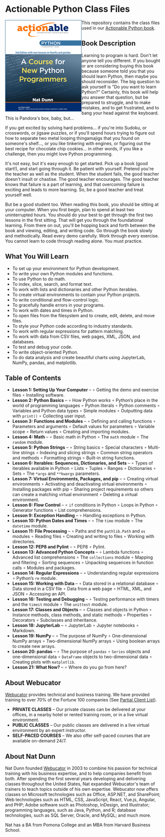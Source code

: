 # Actionable Python Class Files
[<img src="pyt-222-cover.jpg" alt="Book Cover" align="left">](https://www.amazon.com/dp/1951959051)
This repository contains the class files used in our [Actionable Python book](https://www.amazon.com/dp/1951959051).

## Book Description
Learning to program is hard. Don't let anyone tell you different. If you bought or are considering buying this book because someone told you that you should learn Python, then maybe you should reconsider. The big question to ask yourself is "Do you want to learn Python?" Certainly, this book will help you answer that question, but be prepared to struggle, and to make mistakes, and to get frustrated, and to bang your head against the keyboard. This is Pandora's box, baby, but...

If you get excited by solving hard problems... if you're into Sudoku, or crosswords, or jigsaw puzzles, or if you'll spend hours trying to figure out how to separate two metal looping thingamajigs that you found on someone's shelf..., or you like tinkering with engines, or figuring out the best recipe for chocolate chip cookies... in other words, if you like a challenge, then you might love Python programming.

It's not easy, but it's easy enough to get started. Pick up a book (good start!), and start going through it. Be patient with yourself. Pretend you're the teacher as well as the student. When the student fails, the good teacher doesn't insult or chastise. The good teacher encourages. The good teacher knows that failure is a part of learning, and that overcoming failure is exciting and leads to more learning. So, be a good teacher and treat yourself well.

But be a good student too. When reading this book, you should be sitting at your computer. When you first begin, plan to spend at least two uninterrupted hours. You should do your best to get through the first two lessons in the first sitting. That will get you through the foundational learning. From there on out, you'll be hopping back and forth between the book and viewing, editing, and writing code. Go through the book slowly and methodically. Read every demo carefully. Work through every exercise. You cannot learn to code through reading alone. You must practice.

## What You Will Learn
 * To set up your environment for Python development.
 * To write your own Python modules and functions.
 * To use Python to do math.
 * To index, slice, search, and format text.
 * To work with lists and dictionaries and other Python iterables.
 * To create virtual environments to contain your Python projects.
 * To write conditional and flow-control logic.
 * To gracefully handle errors in your programs.
 * To work with dates and times in Python.
 * To open files from the filesystem and to create, edit, delete, and move files.
 * To style your Python code according to industry standards.
 * To work with regular expressions for pattern matching.
 * To work with data from CSV files, web pages, XML, JSON, and databases.
 * To test and debug your code.
 * To write object-oriented Python.
 * To do data analysis and create beautiful charts using JupyterLab, NumPy, pandas, and matplotlib.

## Table of Contents
 * **Lesson 1: Setting Up Your Computer** – &#8728; Getting the demo and exercise files &#8728; Installing software.
 * **Lesson 2: Python Basics** – &#8728; How Python works &#8728; Python’s place in the world of programming languages &#8728; Python literals &#8728; Python comments &#8728; Variables and Python data types &#8728; Simple modules &#8728; Outputting data with `print()` &#8728; Collecting user input.
 * **Lesson 3: Functions and Modules** – &#8728; Defining and calling functions &#8728; Parameters and arguments &#8728; Default values for parameters &#8728; Variable scope &#8728; Return values &#8728; Creating and importing modules.
 * **Lesson 4: Math** – &#8728; Basic math in Python &#8728; The `math` module &#8728; The `random` module.
 * **Lesson 5: Python Strings** – &#8728; String basics &#8728; Special characters &#8728; Multi-line strings &#8728; Indexing and slicing strings &#8728; Common string operators and methods &#8728; Formatting strings &#8728; Built-in string functions.
 * **Lesson 6: Iterables: Sequences, Dictionaries, and Sets** – &#8728; Types of iterables available in Python &#8728; Lists &#8728; Tuples &#8728; Ranges &#8728; Dictionaries &#8728; Sets &#8728; The `*args` and `**kwargs` parameters.
 * **Lesson 7: Virtual Environments, Packages, and pip** – &#8728; Creating virtual environments &#8728; Activating and deactivating virtual environments &#8728; Installing packages with pip &#8728; Sharing project requirements so others can create a matching virtual environment &#8728; Deleting a virtual environment.
 * **Lesson 8: Flow Control** – &#8728; `if` conditions in Python &#8728; Loops in Python &#8728; Generator functions &#8728; List comprehensions.
 * **Lesson 9: Exception Handling** – &#8728; Handling exceptions in Python.
 * **Lesson 10: Python Dates and Times** – &#8728; The `time` module &#8728; The `datetime` module.
 * **Lesson 11: File Processing** – &#8728; Paths and the `pathlib.Path` and `os` modules &#8728; Reading files &#8728; Creating and writing to files &#8728; Working with directories.
 * **Lesson 12: PEP8 and Pylint** – &#8728; PEP8 &#8728; Pylint.
 * **Lesson 13: Advanced Python Concepts** – &#8728; Lambda functions &#8728; Advanced list comprehensions &#8728; The `collections` module &#8728; Mapping and filtering &#8728; Sorting sequences &#8728; Unpacking sequences in function calls &#8728; Modules and packages.
 * **Lesson 14: Regular Expressions** – &#8728; Understanding regular expressions &#8728; Python’s `re` module.
 * **Lesson 15: Working with Data** – &#8728; Data stored in a relational database &#8728; Data stored in a CSV file &#8728; Data from a web page &#8728; HTML, XML, and JSON &#8728; Accessing an API.
 * **Lesson 16: Testing and Debugging** – &#8728; Testing performance with timers and the `timeit` module &#8728; The `unittest` module.
 * **Lesson 17: Classes and Objects** – &#8728; Classes and objects in Python &#8728; Instance methods, class methods, and static methods &#8728; Properties &#8728; Decorators &#8728; Subclasses and inheritance.
 * **Lesson 18: JupyterLab** – &#8728; JupyterLab &#8728; Jupyter notebooks &#8728; Markdown.
 * **Lesson 19: NumPy** – &#8728; The purpose of NumPy &#8728; One-dimensional NumPy arrays &#8728; Two-dimensional NumPy arrays &#8728; Using boolean arrays to create new arrays.
 * **Lesson 20: pandas** – &#8728; The purpose of `pandas` &#8728; `Series` objects and one-dimensional data &#8728; `DataFrame` objects to two-dimensional data &#8728; Creating plots with `matplotlib`.
 * **Lesson 21: What Now?** – &#8728; Where do you go from here?

## About Webucator
[Webucator](https://www.webucator.com) provides technical and business training. We have provided training to over 70% of the Fortune 100 companies (See [Partial Client List](https://www.webucator.com/about-us/client-list.cfm)).
 * **PRIVATE CLASSES** – Our private classes can be delivered at your offices, in a nearby hotel or rented training room, or in a live virtual environment.
 * **PUBLIC CLASSES** – Our public classes are delivered in a live virtual environment by an expert instructor.
 * **SELF-PACED COURSES** – We also offer self-paced courses that are available on-demand 24/7.

## About Nat Dunn
Nat Dunn founded [Webucator](https://www.webucator.com) in 2003 to combine his passion for technical training with his business expertise, and to help companies benefit from both. After spending the first several years developing and delivering classes throughout the United States, Nat expanded Webucator's team of trainers to teach topics outside of his own expertise. Webucator now offers classes on Microsoft technologies such as Office, ASP.NET, and SharePoint; Web technologies such as HTML, CSS, JavaScript, React, Vue.js, Angular, and PHP; Adobe software such as Photoshop, InDesign, and Illustrator; programming languages, such as Java, Python, and R; database technologies, such as SQL Server, Oracle, and MySQL; and much more.

Nat has a BA from Pomona College and an MBA from Harvard Business School.
